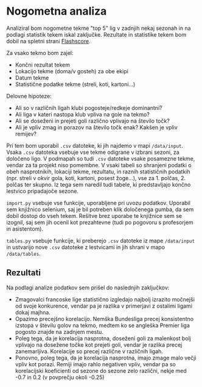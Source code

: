 Nogometna analiza
=======================

Analiziral bom nogometne tekme "top 5" lig v zadnjih nekaj sezonah in na podlagi statistik tekem iskal 
zaključke. Rezultate in statistike tekem bom dobil na spletni strani [Flashscore](https://www.flashscore.com/).

Za vsako tekmo bom zajel:
* Končni rezultat tekem
* Lokacijo tekme (doma/v gosteh) za obe ekipi
* Datum tekme
* Statistične podatke tekme (streli, koti, kartoni...)

Delovne hipoteze:
* Ali so v različnih ligah klubi pogosteje/redkeje dominantni?
* Ali liga v kateri nastopa klub vpliva na gole na tekmo?
* Ali se doseženi in prejeti goli različno vplivajo na število točk?
* Ali je vpliv zmag in porazov na število točk enak? Kakšen je vpliv remijev?

Pri tem bom uporabil `.csv` datoteke, ki jih najdemo v mapi `/data/input`. Vsaka `.csv` datoteka vsebuje vse
tekme odigrane v izbrani sezoni, za določeno ligo. V podmapah so tudi `.csv` datoteke vsake posamezne
tekme, vendar za ta projekt niso pomembne. V vsaki tabeli so shranjeni podatki o obeh
nasprotnikih, lokaciji tekme, rezultatu, in raznih statističnih podatkih (npr. streli v okvir gola,
koti, kartoni, posest žoge...), vse za 1. polčas, 2. polčas ter skupno. Iz tega sem naredil tudi 
tabele, ki predstavljajo končno lestvico pripadajoče sezone.

`import.py` vsebuje vse funkcije, uporabljene pri uvozu podatkov. Uporabil sem knjižnico selenium,
saj je bil potreben klik določenega gumba, da sem dobil dostop do vseh tekem. Rešitve brez uporabe
te knjižnice sem se izognil, saj sem jih ocenil kot prezahtevne (tudi po pogovoru s profesorjem
in asistentom).

`tables.py` vsebuje funkcije, ki preberejo `.csv` datoteke iz mape `/data/input` in ustvarijo nove `.csv` 
datoteke z lestvicami in jih shrani v mapo `/data/tables`.

## Rezultati

Na podlagi analize podatkov sem prišel do naslednjih zaključkov:
* Zmagovalci francoske lige statistično izgledajo najbolj izrazito močnejši od svoje konkurence, vendar pa 
je razlika v primerjavi z ostalimi ligami dokaj majhna.
* Opazimo precejšno korelacijo. Nemška Bundesliga precej konsistentno izstopa v številu golov na tekmo, 
medtem ko se angleška Premier liga pogosto znajde na zadnjem mestu.
* Poleg tega, da je korelacija nasprotna, doseženi goli za malenkost bolj vplivajo na dosežene točke 
kot prejeti goli, vendar je razlika precej zanemarljiva. Korelacije so precej različne v različnih ligah.
* Ponovno, poleg tega, da je korelacija nasprotna, imajo zmage malo večji vpliv kot porazi. Remiji imajo 
rahlo negativen vpliv, vendar pa so korelacijski koeficienti od sezone do sezone zelo različni, nekje med 
-0.7 in 0.2 (v povprečju okoli -0.25)
